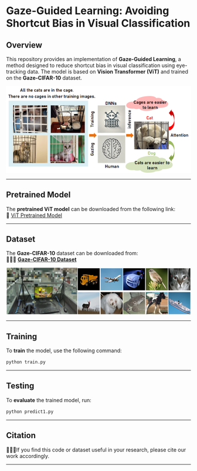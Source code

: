 # Gaze-Guided Learning: Avoiding Shortcut Bias in Visual Classification  

## Overview  
This repository provides an implementation of **Gaze-Guided Learning**, a method designed to reduce shortcut bias in visual classification using eye-tracking data. The model is based on **Vision Transformer (ViT)** and trained on the **Gaze-CIFAR-10** dataset.  

![Example Image](https://github.com/rekkles2/Gaze-CIFAR-10/blob/main/Figure/motivation.png) 

---

## Pretrained Model  
The **pretrained ViT model** can be downloaded from the following link:  
🔗 [ViT Pretrained Model](https://drive.google.com/file/d/1FPUIYmZ4ooMbWByXUzBRNGLcrIYvNsxz/view?usp=drive_link)  

---

## Dataset  
The **Gaze-CIFAR-10** dataset can be downloaded from:  
📂📂📂 [**Gaze-CIFAR-10 Dataset**](https://drive.google.com/drive/folders/17zR9bIDWvb0FzSEgR2vXJIKo3w6wKDVB?usp=drive_link)  

![Example Image](https://github.com/rekkles2/Gaze-CIFAR-10/blob/main/Figure/EX.png)

---

## Training  
To **train** the model, use the following command:  
```bash
python train.py
```  

---

## Testing  
To **evaluate** the trained model, run:  
```bash
python predict1.py
```  

---

## Citation  
🍟🍔🥂If you find this code or dataset useful in your research, please cite our work accordingly.  

---
